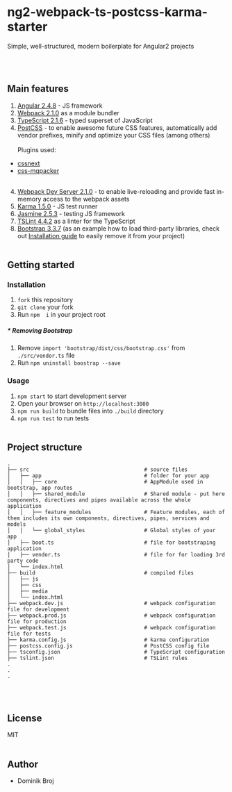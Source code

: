 # ng2-webpack-ts-postcss-karma-starter

<p>Simple, well-structured, modern boilerplate for Angular2 projects</p>
<br/><br/>

## Main features

1. [Angular 2.4.8](https://angular.io/) - JS framework
1. [Webpack 2.1.0](https://webpack.js.org/) as a module bundler
2. [TypeScript 2.1.6](https://www.typescriptlang.org/) - typed superset of JavaScript
3. [PostCSS](http://postcss.org/) - to enable awesome future CSS features, automatically add vendor prefixes,
minify and optimize your CSS files (among others)<br/><br/>
Plugins used:
 * [cssnext](http://cssnext.io/)
 * [css-mqpacker](http://cssnext.io/)
 <br/><br/>
4. [Webpack Dev Server 2.1.0](https://github.com/webpack/webpack-dev-server) - to enable live-reloading and provide fast in-memory access to the webpack assets
5. [Karma 1.5.0](https://karma-runner.github.io) - JS test runner
6. [Jasmine 2.5.3](https://jasmine.github.io) - testing JS framework
5. [TSLint 4.4.2](https://palantir.github.io/tslint/) as a linter for the TypeScript
6. [Bootstrap 3.3.7](http://getbootstrap.com/) (as an example how to load third-party libraries, check out [Installation guide](#installation) to easily remove it from your project)
<br/><br/>

## Getting started

### Installation

1. ```fork``` this repository
2. ```git clone``` your fork
3. Run ```npm  i``` in your project root

##### * Removing Bootstrap
1. Remove ```import 'bootstrap/dist/css/bootstrap.css'``` from ```./src/vendor.ts``` file
2. Run ```npm uninstall boostrap --save```


### Usage
1. ```npm start``` to start development server
2. Open your browser on ```http://localhost:3000```
3. ```npm run build``` to bundle files into ```./build``` directory
4. ```npm run test``` to run tests
<br/><br/>

## Project structure
```
.
├── src                                     # source files
│   ├── app                                 # folder for your app
│   │   ├── core                            # AppModule used in bootstrap, app routes
│   │   ├── shared_module                   # Shared module - put here components, directives and pipes available across the whole application
│   │   ├── feature_modules                 # Feature modules, each of them includes its own components, directives, pipes, services and models
│   │   └── global_styles                   # Global styles of your app
│   ├── boot.ts                             # file for bootstraping application
│   ├── vendor.ts                           # file for for loading 3rd party code
│   └── index.html
├── build                                   # compiled files
│   ├── js
│   ├── css
│   ├── media
│   └── index.html
├── webpack.dev.js                          # webpack configuration file for development
├── webpack.prod.js                         # webpack configuration file for production
├── webpack.test.js                         # webpack configuration file for tests
├── karma.config.js                         # karma configuration
├── postcss.config.js                       # PostCSS config file
├── tsconfig.json                           # TypeScript configuration
├── tslint.json                             # TSLint rules
.
.
.
```
<br/><br/>

## License
MIT
<br/><br/>

## Author

* Dominik Broj
